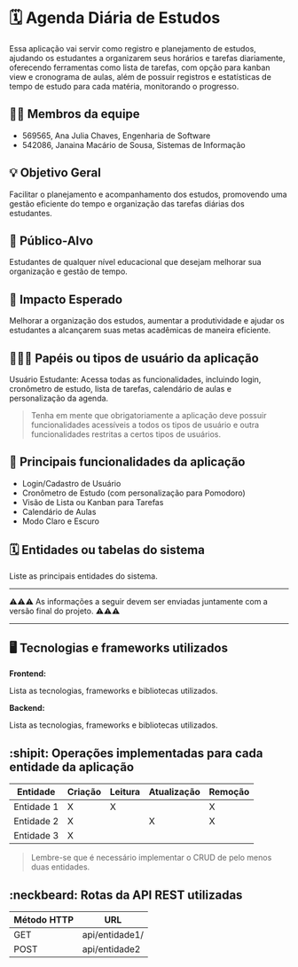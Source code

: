 # 🗓️ Agenda Diária de Estudos

Essa aplicação vai servir como registro e planejamento de estudos, ajudando os estudantes a organizarem seus horários e tarefas diariamente, oferecendo ferramentas como lista de tarefas, com opção para kanban view e cronograma de aulas, além de possuir registros e estatísticas de tempo de estudo para cada matéria, monitorando o progresso.

## :technologist: Membros da equipe

- 569565, Ana Julia Chaves, Engenharia de Software
- 542086, Janaina Macário de Sousa, Sistemas de Informação

## :bulb: Objetivo Geral
Facilitar o planejamento e acompanhamento dos estudos, promovendo uma gestão eficiente do tempo e organização das tarefas diárias dos estudantes.

## :eyes: Público-Alvo
Estudantes de qualquer nível educacional que desejam melhorar sua organização e gestão de tempo.

## :star2: Impacto Esperado
Melhorar a organização dos estudos, aumentar a produtividade e ajudar os estudantes a alcançarem suas metas acadêmicas de maneira eficiente.

## :people_holding_hands: Papéis ou tipos de usuário da aplicação

Usuário Estudante: Acessa todas as funcionalidades, incluindo login, cronômetro de estudo, lista de tarefas, calendário de aulas e personalização da agenda.

> Tenha em mente que obrigatoriamente a aplicação deve possuir funcionalidades acessíveis a todos os tipos de usuário e outra funcionalidades restritas a certos tipos de usuários.

## :triangular_flag_on_post:	 Principais funcionalidades da aplicação

- Login/Cadastro de Usuário
- Cronômetro de Estudo (com personalização para Pomodoro)
- Visão de Lista ou Kanban para Tarefas
- Calendário de Aulas
- Modo Claro e Escuro

## :spiral_calendar: Entidades ou tabelas do sistema

Liste as principais entidades do sistema.


----

:warning::warning::warning: As informações a seguir devem ser enviadas juntamente com a versão final do projeto. :warning::warning::warning:


----

## :desktop_computer: Tecnologias e frameworks utilizados

**Frontend:**

Lista as tecnologias, frameworks e bibliotecas utilizados.

**Backend:**

Lista as tecnologias, frameworks e bibliotecas utilizados.


## :shipit: Operações implementadas para cada entidade da aplicação


| Entidade| Criação | Leitura | Atualização | Remoção |
| --- | --- | --- | --- | --- |
| Entidade 1 | X |  X  |  | X |
| Entidade 2 | X |    |  X | X |
| Entidade 3 | X |    |  |  |

> Lembre-se que é necessário implementar o CRUD de pelo menos duas entidades.

## :neckbeard: Rotas da API REST utilizadas

| Método HTTP | URL |
| --- | --- |
| GET | api/entidade1/|
| POST | api/entidade2 |
